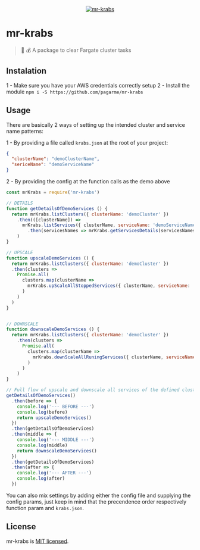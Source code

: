 <p align="center">
  <a href="https://github.com/pagarme/mr-krabs">
    <img src="https://media.giphy.com/media/yYrYPXatpCMiA/giphy.gif" alt="mr-krabs" >
  </a>
</p>

# mr-krabs

> :crab: :moneybag: A package to clear Fargate cluster tasks

## Instalation

1 - Make sure you have your AWS credentials correctly setup
2 - Install the module `npm i -S https://github.com/pagarme/mr-krabs`

## Usage

There are basically 2 ways of setting up the intended cluster and service name patterns:

  1 - By providing a file called `krabs.json` at the root of your project:

  ```json
  {
    "clusterName": "demoClusterName",
    "sericeName": "demoServiceName"
  }
  ```

  2 - By providing the config at the function calls as the demo above

  ```js
  const mrKrabs = require('mr-krabs')

  // DETAILS
  function getDetailsOfDemoServices () {
    return mrKrabs.listClusters({ clusterName: 'demoCluster' })
      .then(([clusterName]) =>
        mrKrabs.listServices({ clusterName, serviceName: 'demoServiceName' })
          .then(servicesNames => mrKrabs.getServicesDetails(servicesNames, clusterName))
      )
  }

  // UPSCALE
  function upscaleDemoServices () {
    return mrKrabs.listClusters({ clusterName: 'demoCluster' })
    .then(clusters =>
      Promise.all(
        clusters.map(clusterName =>
          mrKrabs.upScaleAllStoppedServices({ clusterName, serviceName: 'demoServiceName' })
        )
      )
    )
  }


  // DOWNSCALE
  function downscaleDemoServices () {
    return mrKrabs.listClusters({ clusterName: 'demoCluster' })
      .then(clusters =>
        Promise.all(
          clusters.map(clusterName =>
            mrKrabs.downScaleAllRuningServices({ clusterName, serviceName: 'demoServiceName' })
          )
        )
      )
  }

  // Full flow of upscale and downscale all services of the defined clusters/services
  getDetailsOfDemoServices()
    .then(before => {
      console.log('--- BEFORE ---')
      console.log(before)
      return upscaleDemoServices()
    })
    .then(getDetailsOfDemoServices)
    .then(middle => {
      console.log('--- MIDDLE ---')
      console.log(middle)
      return downscaleDemoServices()
    })
    .then(getDetailsOfDemoServices)
    .then(after => {
      console.log('--- AFTER ---')
      console.log(after)
    })
  ```

  You can also mix settings by adding either the config file and supplying the config params, just keep in mind that the precendence order respectively function param and `krabs.json`.

  ## License

  mr-krabs is [MIT licensed](./LICENSE).
